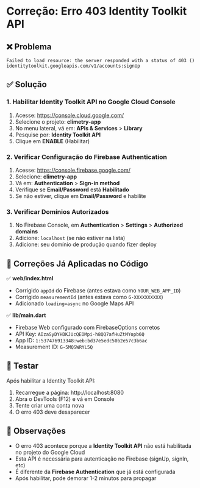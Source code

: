 # Correção: Erro 403 Identity Toolkit API

## ❌ Problema
```
Failed to load resource: the server responded with a status of 403 ()
identitytoolkit.googleapis.com/v1/accounts:signUp
```

## ✅ Solução

### 1. Habilitar Identity Toolkit API no Google Cloud Console

1. Acesse: https://console.cloud.google.com/
2. Selecione o projeto: **climetry-app**
3. No menu lateral, vá em: **APIs & Services** > **Library**
4. Pesquise por: **Identity Toolkit API**
5. Clique em **ENABLE** (Habilitar)

### 2. Verificar Configuração do Firebase Authentication

1. Acesse: https://console.firebase.google.com/
2. Selecione: **climetry-app**
3. Vá em: **Authentication** > **Sign-in method**
4. Verifique se **Email/Password** está **Habilitado**
5. Se não estiver, clique em **Email/Password** e habilite

### 3. Verificar Domínios Autorizados

1. No Firebase Console, em **Authentication** > **Settings** > **Authorized domains**
2. Adicione: `localhost` (se não estiver na lista)
3. Adicione: seu domínio de produção quando fizer deploy

## 🔧 Correções Já Aplicadas no Código

✅ **web/index.html**
- Corrigido `appId` do Firebase (antes estava como `YOUR_WEB_APP_ID`)
- Corrigido `measurementId` (antes estava como `G-XXXXXXXXXX`)
- Adicionado `loading=async` no Google Maps API

✅ **lib/main.dart**
- Firebase Web configurado com FirebaseOptions corretos
- API Key: `AIzaSyDYHDKJUcQEOMpi-h8QQ7afHuZtMYopb6Q`
- App ID: `1:537476913348:web:bd37e5edc50b2e57c3b6ac`
- Measurement ID: `G-5MQSWRYL5Q`

## 🧪 Testar

Após habilitar a Identity Toolkit API:

1. Recarregue a página: http://localhost:8080
2. Abra o DevTools (F12) e vá em Console
3. Tente criar uma conta nova
4. O erro 403 deve desaparecer

## 📝 Observações

- O erro 403 acontece porque a **Identity Toolkit API** não está habilitada no projeto do Google Cloud
- Esta API é necessária para autenticação no Firebase (signUp, signIn, etc)
- É diferente da **Firebase Authentication** que já está configurada
- Após habilitar, pode demorar 1-2 minutos para propagar

